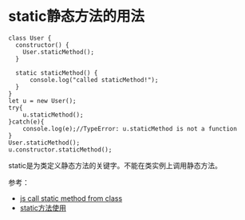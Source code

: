 # static静态方法的用法
```
class User {
  constructor() {
    User.staticMethod();
  }

  static staticMethod() {
      console.log("called staticMethod!");
  }
}
let u = new User();
try{
    u.staticMethod();
}catch(e){
    console.log(e);//TypeError: u.staticMethod is not a function
}
User.staticMethod();
u.constructor.staticMethod();
```

static是为类定义静态方法的关键字。不能在类实例上调用静态方法。

参考：

- [js call static method from class](https://stackoverflow.com/questions/43614131/js-call-static-method-from-class/43614217)
- [static方法使用](https://developer.mozilla.org/en-US/docs/Web/JavaScript/Reference/Classes/static)




